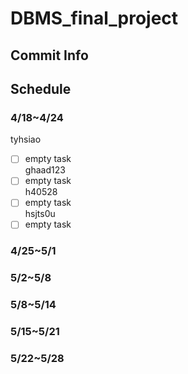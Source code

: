 # DBMS_final_project
## Commit Info

## Schedule
### 4/18~4/24
tyhsiao
- [ ] empty task
\
ghaad123
- [ ] empty task
\
h40528
- [ ] empty task
\
hsjts0u
- [ ] empty task
### 4/25~5/1
### 5/2~5/8
### 5/8~5/14
### 5/15~5/21
### 5/22~5/28
